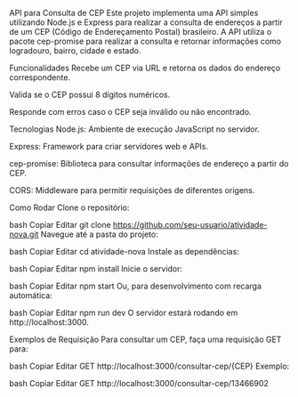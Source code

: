 API para Consulta de CEP
Este projeto implementa uma API simples utilizando Node.js e Express para realizar a consulta de endereços a partir de um CEP (Código de Endereçamento Postal) brasileiro. A API utiliza o pacote cep-promise para realizar a consulta e retornar informações como logradouro, bairro, cidade e estado.

Funcionalidades
Recebe um CEP via URL e retorna os dados do endereço correspondente.

Valida se o CEP possui 8 dígitos numéricos.

Responde com erros caso o CEP seja inválido ou não encontrado.

Tecnologias
Node.js: Ambiente de execução JavaScript no servidor.

Express: Framework para criar servidores web e APIs.

cep-promise: Biblioteca para consultar informações de endereço a partir do CEP.

CORS: Middleware para permitir requisições de diferentes origens.

Como Rodar
Clone o repositório:

bash
Copiar
Editar
git clone https://github.com/seu-usuario/atividade-nova.git
Navegue até a pasta do projeto:

bash
Copiar
Editar
cd atividade-nova
Instale as dependências:

bash
Copiar
Editar
npm install
Inicie o servidor:

bash
Copiar
Editar
npm start
Ou, para desenvolvimento com recarga automática:

bash
Copiar
Editar
npm run dev
O servidor estará rodando em http://localhost:3000.

Exemplos de Requisição
Para consultar um CEP, faça uma requisição GET para:

bash
Copiar
Editar
GET http://localhost:3000/consultar-cep/{CEP}
Exemplo:

bash
Copiar
Editar
GET http://localhost:3000/consultar-cep/13466902
